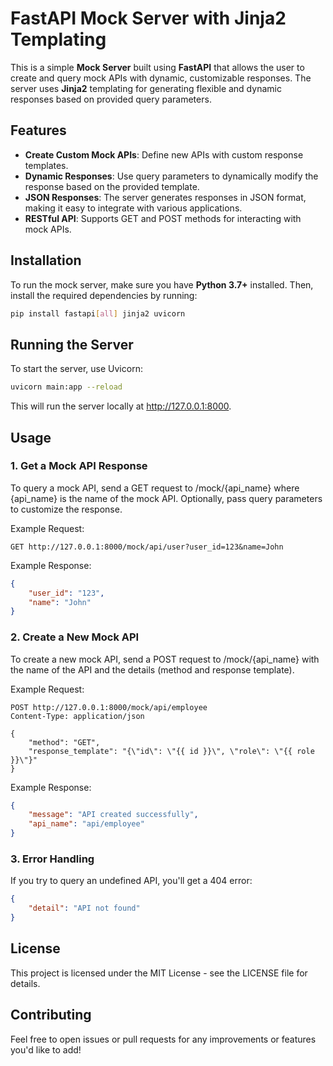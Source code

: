 # FastAPI Mock Server with Jinja2 Templating

This is a simple **Mock Server** built using **FastAPI** that allows the user to create and query mock APIs with dynamic, customizable responses. The server uses **Jinja2** templating for generating flexible and dynamic responses based on provided query parameters.

## Features
- **Create Custom Mock APIs**: Define new APIs with custom response templates.
- **Dynamic Responses**: Use query parameters to dynamically modify the response based on the provided template.
- **JSON Responses**: The server generates responses in JSON format, making it easy to integrate with various applications.
- **RESTful API**: Supports GET and POST methods for interacting with mock APIs.

## Installation

To run the mock server, make sure you have **Python 3.7+** installed. Then, install the required dependencies by running:

```bash
pip install fastapi[all] jinja2 uvicorn
```

## Running the Server

To start the server, use Uvicorn:

```bash
uvicorn main:app --reload
```
This will run the server locally at http://127.0.0.1:8000.

## Usage

### 1. Get a Mock API Response

To query a mock API, send a GET request to /mock/{api_name} where {api_name} is the name of the mock API. Optionally, pass query parameters to customize the response.

Example Request:

```http
GET http://127.0.0.1:8000/mock/api/user?user_id=123&name=John
```
Example Response:

```json
{
    "user_id": "123",
    "name": "John"
}
```

### 2. Create a New Mock API

To create a new mock API, send a POST request to /mock/{api_name} with the name of the API and the details (method and response template).

Example Request:

```http
POST http://127.0.0.1:8000/mock/api/employee
Content-Type: application/json

{
    "method": "GET",
    "response_template": "{\"id\": \"{{ id }}\", \"role\": \"{{ role }}\"}"
}
```
Example Response:

```json
{
    "message": "API created successfully",
    "api_name": "api/employee"
}
```

### 3. Error Handling

If you try to query an undefined API, you'll get a 404 error:

```json
{
    "detail": "API not found"
}
```
## License
This project is licensed under the MIT License - see the LICENSE file for details.

## Contributing
Feel free to open issues or pull requests for any improvements or features you'd like to add!
